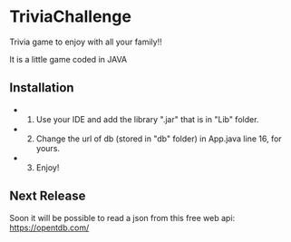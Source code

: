 # TriviaChallenge

Trivia game to enjoy with all your family!!

It is a little game coded in JAVA

## Installation

- 1. Use your IDE and add the library ".jar" that is in "Lib" folder.
- 2. Change the url of db (stored in "db" folder) in App.java line 16, for yours.
- 3. Enjoy!

## Next Release

Soon it will be possible to read a json from this free web api: https://opentdb.com/
